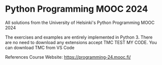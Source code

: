 
# Python Programming MOOC 2024

All solutions from the University of Helsinki's Python Programming MOOC 2024

The exercises and examples are entirely implemented in Python 3. There are no need to download any extensions accept TMC TEST MY CODE. You can download TMC from VS Code

References
Course Website: https://programming-24.mooc.fi/
